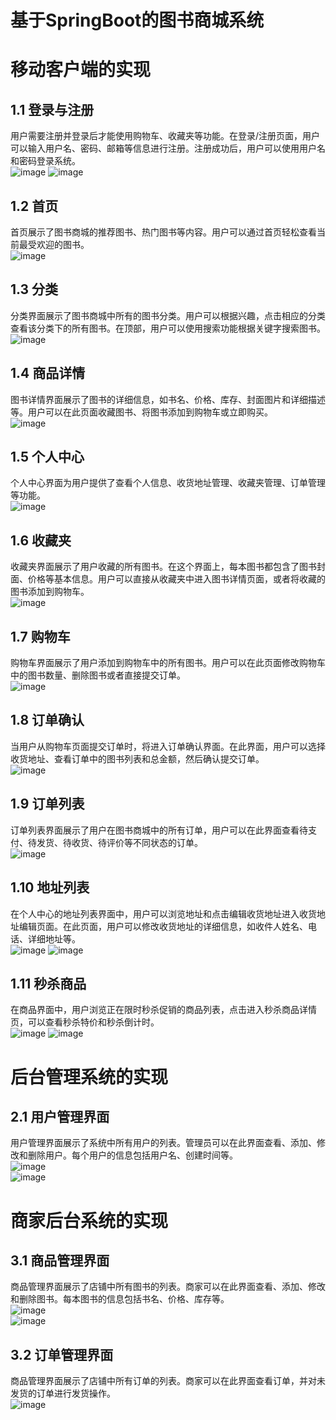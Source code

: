 # 基于SpringBoot的图书商城系统
# 移动客户端的实现
## 1.1 登录与注册
用户需要注册并登录后才能使用购物车、收藏夹等功能。在登录/注册页面，用户可以输入用户名、密码、邮箱等信息进行注册。注册成功后，用户可以使用用户名和密码登录系统。  
![image](https://github.com/Canny12138/BookStore/assets/59813917/3c3c86cb-47cb-4699-863f-40fbfc5855ca)
![image](https://github.com/Canny12138/BookStore/assets/59813917/a2b10f32-9448-43cf-aeed-385169ad1823)  
## 1.2 首页
首页展示了图书商城的推荐图书、热门图书等内容。用户可以通过首页轻松查看当前最受欢迎的图书。  
![image](https://github.com/Canny12138/BookStore/assets/59813917/5d22e57e-d921-4e1e-a0ee-10d557c8b11f)  
## 1.3 分类
分类界面展示了图书商城中所有的图书分类。用户可以根据兴趣，点击相应的分类查看该分类下的所有图书。在顶部，用户可以使用搜索功能根据关键字搜索图书。  
![image](https://github.com/Canny12138/BookStore/assets/59813917/f6ba5571-3e20-4c87-9f71-c769b70ea526)  
## 1.4 商品详情
图书详情界面展示了图书的详细信息，如书名、价格、库存、封面图片和详细描述等。用户可以在此页面收藏图书、将图书添加到购物车或立即购买。  
![image](https://github.com/Canny12138/BookStore/assets/59813917/33d2e013-748e-4ce8-a6b2-b95ab51d4ac0)  
## 1.5 个人中心
个人中心界面为用户提供了查看个人信息、收货地址管理、收藏夹管理、订单管理等功能。  
![image](https://github.com/Canny12138/BookStore/assets/59813917/9f6cd2a3-eba6-498c-8791-4cacec9a2953)  
## 1.6 收藏夹
收藏夹界面展示了用户收藏的所有图书。在这个界面上，每本图书都包含了图书封面、价格等基本信息。用户可以直接从收藏夹中进入图书详情页面，或者将收藏的图书添加到购物车。  
![image](https://github.com/Canny12138/BookStore/assets/59813917/70ae511a-8d6c-431f-a4e6-e49d72f2a900)  
## 1.7 购物车
购物车界面展示了用户添加到购物车中的所有图书。用户可以在此页面修改购物车中的图书数量、删除图书或者直接提交订单。  
![image](https://github.com/Canny12138/BookStore/assets/59813917/2e3598b1-81f1-4c6e-b3db-a238e78d8eda)  
## 1.8 订单确认
当用户从购物车页面提交订单时，将进入订单确认界面。在此界面，用户可以选择收货地址、查看订单中的图书列表和总金额，然后确认提交订单。  
![image](https://github.com/Canny12138/BookStore/assets/59813917/3e6063b3-02d5-4675-86bf-92b796528e03)  
## 1.9 订单列表
订单列表界面展示了用户在图书商城中的所有订单，用户可以在此界面查看待支付、待发货、待收货、待评价等不同状态的订单。  
![image](https://github.com/Canny12138/BookStore/assets/59813917/ad2d54e5-0f5a-4e75-8ea7-bfe1f53e7507)  
## 1.10 地址列表
在个人中心的地址列表界面中，用户可以浏览地址和点击编辑收货地址进入收货地址编辑页面。在此页面，用户可以修改收货地址的详细信息，如收件人姓名、电话、详细地址等。  
![image](https://github.com/Canny12138/BookStore/assets/59813917/de1ec0b8-8c7a-43a5-8bba-fa6fb0007746)
![image](https://github.com/Canny12138/BookStore/assets/59813917/39140080-efe5-4f99-bc6f-7db91d1f84b0)  
## 1.11 秒杀商品
在商品界面中，用户浏览正在限时秒杀促销的商品列表，点击进入秒杀商品详情页，可以查看秒杀特价和秒杀倒计时。  
![image](https://github.com/Canny12138/BookStore/assets/59813917/4e912211-1b16-4497-a520-ffa56095ccec)
![image](https://github.com/Canny12138/BookStore/assets/59813917/3ed824fa-16c8-4c8e-a653-c72034e730e8)  
# 后台管理系统的实现
## 2.1 用户管理界面
用户管理界面展示了系统中所有用户的列表。管理员可以在此界面查看、添加、修改和删除用户。每个用户的信息包括用户名、创建时间等。  
![image](https://github.com/Canny12138/BookStore/assets/59813917/52d26c21-b1bb-4864-84e6-02af05b66797)  
![image](https://github.com/Canny12138/BookStore/assets/59813917/5f6085ec-a2e0-4a49-b8af-42ed1ca3859e)  
# 商家后台系统的实现
## 3.1 商品管理界面
商品管理界面展示了店铺中所有图书的列表。商家可以在此界面查看、添加、修改和删除图书。每本图书的信息包括书名、价格、库存等。  
![image](https://github.com/Canny12138/BookStore/assets/59813917/5d349fa9-5146-4448-9db6-a0ada04c0115)  
![image](https://github.com/Canny12138/BookStore/assets/59813917/97d00cba-89e0-4eb4-907d-0b75247f38ad)  
## 3.2 订单管理界面
商品管理界面展示了店铺中所有订单的列表。商家可以在此界面查看订单，并对未发货的订单进行发货操作。   
![image](https://github.com/Canny12138/BookStore/assets/59813917/547d106c-c311-46f2-82ce-795dab61ceb4)  


